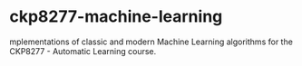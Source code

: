 # ckp8277-machine-learning
mplementations of classic and modern Machine Learning algorithms for the CKP8277 - Automatic Learning course.
